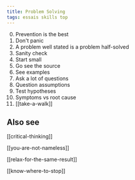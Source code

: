 ```yaml
---
title: Problem Solving
tags: essais skills top 
---
```


0. Prevention is the best
1. Don't panic
2. A problem well stated is a problem half-solved
3. Sanity check
4. Start small
5. Go see the source
6. See examples 
7. Ask a lot of questions
8. Question assumptions
9. Test hypotheses
10. Symptoms vs root cause
11. [[take-a-walk]]

## Also see 

[[critical-thinking]]

[[you-are-not-nameless]]

[[relax-for-the-same-result]]

[[know-where-to-stop]]

